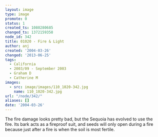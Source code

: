 ```yaml
---
layout: image
type: image
promote: 0
status: 1
created_ts: 1080280685
changed_ts: 1372159358
node_id: 342
title: 01020 - Fire & Light
author: anj
created: '2004-03-26'
changed: '2013-06-25'
tags:
  - California
  - 2003/09 - September 2003
  - Graham D
  - Catherine M
images:
  - src: image/images/110_1020-342.jpg
    name: 110_1020-342.jpg
url: "/node/342/"
aliases: []
date: '2004-03-26'
---
```

The fire damage looks pretty bad, but the Sequoia has evolved to use the fire.  Its bark acts as a fireproof suit, and seeds will only open during a fire because just after a fire is when the soil is most fertile.

